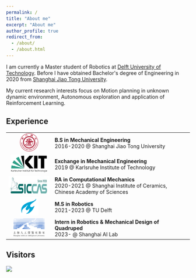 ```yaml
---
permalink: /
title: "About me"
excerpt: "About me"
author_profile: true
redirect_from: 
  - /about/
  - /about.html
---
```


I am currently a Master student of Robotics at [Delft University of Technology](https://www.tudelft.nl/en/). Before I have obtained Bachelor's degree of Engineering in 2020 from [Shanghai Jiao Tong University](https://www.sjtu.edu.cn/).

My current research interests focus on Motion planning in unknown dynamic environment, Autonomous exploration and application of Reinforcement Learning.


## Experience

<table>
  <tr>
    <td style="text-align: center; vertical-align: middle;"><img src="../images/SJTU.png" alt="SJTU Logo" height="50"/></td>
    <td><strong>B.S in Mechanical Engineering</strong><br/>2016-2020 @ Shanghai Jiao Tong University</td>
  </tr>
  <tr>
    <td style="text-align: center; vertical-align: middle;"><img src="../images/KIT.png" alt="KIT Logo" height="50"/></td>
    <td><strong>Exchange in Mechanical Engineering</strong><br/>2019 @ Karlsruhe Institute of Technology</td>
  </tr>
  <tr>
    <td style="text-align: center; vertical-align: middle;"><img src="../images/SICCAS.jpg" alt="SICCAS Logo" height="50"/></td>
    <td><strong>RA in Computational Mechanics</strong><br/>2020-2021 @ Shanghai Institute of Ceramics, Chinese Academy of Sciences</td>
  </tr>
  <tr>
    <td style="text-align: center; vertical-align: middle;"><img src="../images/TUDELFT.png" alt="TU Delft Logo" height="50"/></td>
    <td><strong>M.S in Robotics</strong><br/>2021-2023 @ TU Delft</td>
  </tr>
  <tr>
    <td style="text-align: center; vertical-align: middle;"><img src="../images/shanghaiAI.png" alt="Shanghai AI Lab Logo" height="50"/></td>
    <td><strong>Intern in Robotics & Mechanical Design of Quadruped</strong><br/>2023- @ Shanghai AI Lab</td>
  </tr>
</table>




## Visitors
<a href="https://clustrmaps.com/site/1budu"  title="Visit tracker"><img src="//www.clustrmaps.com/map_v2.png?d=G8R-FNI4zQa9gZyTtvwjtgHnGcB45rQ2vM4eV-CaRYc&cl=ffffff" /></a>
